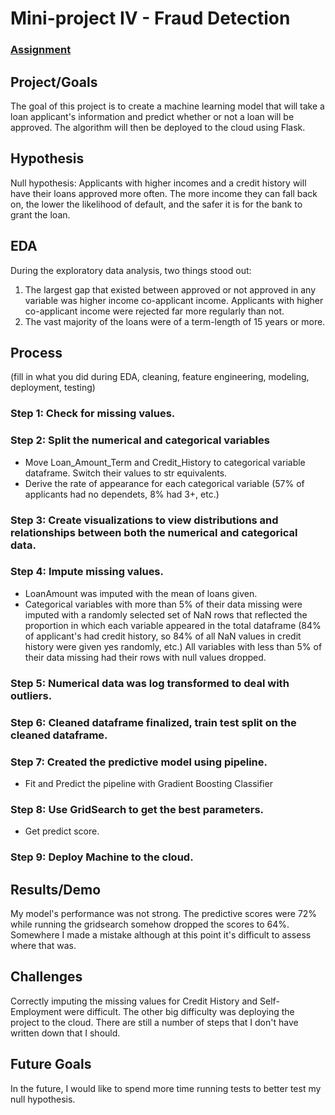 # Mini-project IV - Fraud Detection

### [Assignment](assignment.md)

## Project/Goals
The goal of this project is to create a machine learning model that will take a loan applicant's information and predict whether or not a loan will be approved.
The algorithm will then be deployed to the cloud using Flask.

## Hypothesis
Null hypothesis: Applicants with higher incomes and a credit history will have their loans approved more often.  The more income they can fall back on, the lower the likelihood of default, and the safer it is for the bank to grant the loan.

## EDA 
During the exploratory data analysis, two things stood out:

1. The largest gap that existed between approved or not approved in any variable was higher income co-applicant income.  Applicants with higher co-applicant income were rejected far more regularly than not.
2. The vast majority of the loans were of a term-length of 15 years or more.


## Process
(fill in what you did during EDA, cleaning, feature engineering, modeling, deployment, testing)
### Step 1: Check for missing values.
### Step 2: Split the numerical and categorical variables
- Move Loan_Amount_Term and Credit_History to categorical variable dataframe.  Switch their values to str equivalents.
- Derive the rate of appearance for each categorical variable (57% of applicants had no dependets, 8% had 3+, etc.)
### Step 3: Create visualizations to view distributions and relationships between both the numerical and categorical data.
### Step 4: Impute missing values.  
- LoanAmount was imputed with the mean of loans given.  
- Categorical variables with more than 5% of their data missing were imputed with a randomly selected set of NaN rows that reflected the proportion in which each variable appeared in the total dataframe (84% of applicant's had credit history, so 84% of all NaN values in credit history were given yes randomly, etc.)  All variables with less than 5% of their data missing had their rows with null values dropped.
### Step 5: Numerical data was log transformed to deal with outliers.
### Step 6: Cleaned dataframe finalized, train test split on the cleaned dataframe.
### Step 7: Created the predictive model using pipeline.
- Fit and Predict the pipeline with Gradient Boosting Classifier
### Step 8: Use GridSearch to get the best parameters.
- Get predict score.
### Step 9: Deploy Machine to the cloud.


## Results/Demo
My model's performance was not strong.  The predictive scores were 72% while running the gridsearch somehow dropped the scores to 64%.  Somewhere I made a mistake although at this point it's difficult to assess where that was.

## Challenges 
Correctly imputing the missing values for Credit History and Self-Employment were difficult.  The other big difficulty was deploying the project to the cloud.  There are still a number of steps that I don't have written down that I should.

## Future Goals
In the future, I would like to spend more time running tests to better test my null hypothesis.
